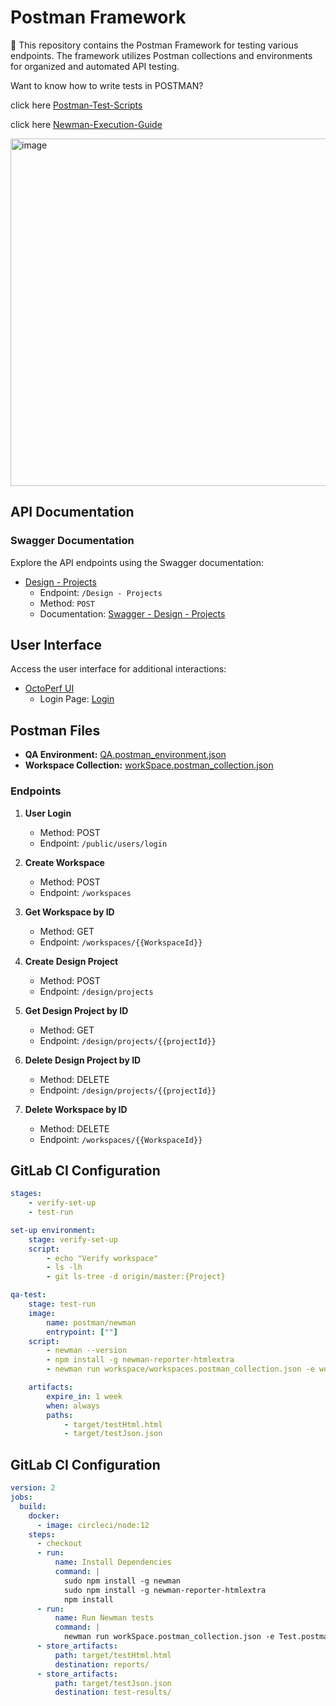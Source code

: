 # Postman Framework

🚀 This repository contains the Postman Framework for testing various endpoints. The framework utilizes Postman collections and environments for organized and automated API testing.

Want to know how to write tests in POSTMAN? 

click here [Postman-Test-Scripts](https://medium.com/@alex_rodriguez_soto/postman-test-scripts-4c6ef7a39f5f)

click here [Newman-Execution-Guide](https://medium.com/@alex_rodriguez_soto/step-by-step-guide-to-running-newman-tests-8f990a639343)

<img width="556" alt="image" src="https://github.com/edu-tech-opensource/postman-workspace-project/assets/151805074/325efc64-cd8c-4229-851c-57af137e92ee">


## API Documentation

### Swagger Documentation

Explore the API endpoints using the Swagger documentation:

- [Design - Projects](https://api.octoperf.com/swagger-ui/index.html#/Design%20-%20Projects/aUsingPOST_25)
  - Endpoint: `/Design - Projects`
  - Method: `POST`
  - Documentation: [Swagger - Design - Projects](https://api.octoperf.com/swagger-ui/index.html#/Design%20-%20Projects/aUsingPOST_25)

## User Interface

Access the user interface for additional interactions:

- [OctoPerf UI](https://api.octoperf.com/ui/access/login)
  - Login Page: [Login](https://api.octoperf.com/ui/access/login)

## Postman Files

- **QA Environment:** [QA.postman_environment.json](workspace/QA.postman_environment.json)
- **Workspace Collection:** [workSpace.postman_collection.json](workspace/workSpace.postman_collection.json)

### Endpoints

1. **User Login**
   - Method: POST
   - Endpoint: `/public/users/login`

2. **Create Workspace**
   - Method: POST
   - Endpoint: `/workspaces`

3. **Get Workspace by ID**
   - Method: GET
   - Endpoint: `/workspaces/{{WorkspaceId}}`

4. **Create Design Project**
   - Method: POST
   - Endpoint: `/design/projects`

5. **Get Design Project by ID**
   - Method: GET
   - Endpoint: `/design/projects/{{projectId}}`

6. **Delete Design Project by ID**
   - Method: DELETE
   - Endpoint: `/design/projects/{{projectId}}`

7. **Delete Workspace by ID**
   - Method: DELETE
   - Endpoint: `/workspaces/{{WorkspaceId}}`

## GitLab CI Configuration

```yaml
stages:
    - verify-set-up
    - test-run

set-up environment:
    stage: verify-set-up
    script:
        - echo "Verify workspace"
        - ls -lh
        - git ls-tree -d origin/master:{Project}

qa-test:
    stage: test-run
    image:
        name: postman/newman
        entrypoint: [""]
    script:
        - newman --version
        - npm install -g newman-reporter-htmlextra
        - newman run workspace/workspaces.postman_collection.json -e workspace/QA_Environment.postman_environment.json -r htmlextra,cli,json --reporter-htmlextra-export target/testHtml.html --reporter-json-export target/testJson.json

    artifacts:
        expire_in: 1 week
        when: always
        paths:
            - target/testHtml.html
            - target/testJson.json
```

## GitLab CI Configuration

```yaml
version: 2
jobs:
  build:
    docker:
      - image: circleci/node:12
    steps:
      - checkout
      - run:
          name: Install Dependencies
          command: |
            sudo npm install -g newman
            sudo npm install -g newman-reporter-htmlextra
            npm install
      - run:
          name: Run Newman tests
          command: |
            newman run workSpace.postman_collection.json -e Test.postman_environment.json -r htmlextra,cli,json --reporter-htmlextra-export target/testHtml.html --reporter-json-export target/testJson.json
      - store_artifacts:
          path: target/testHtml.html
          destination: reports/
      - store_artifacts:
          path: target/testJson.json
          destination: test-results/
```
